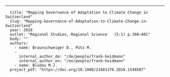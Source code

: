 ---
      title: "Mapping Governance of Adaptation to Climate Change in Switzerland"
      slug: "Mapping-Governance-of-Adaptation-to-Climate-Change-in-Switzerland"
      year: 2018
      outlet: "Regional Studies, Regional Science   (5:1) p.398–401"
      body: ""
      authors:
        - name: Braunschweiger D., Pütz M.
        - 
          internal_author_de: "/de/people/frank-heidmann"
          internal_author_en: "/en/people/frank-heidmann"
        - name: Bludau M.J. 
      project_pdf: "https://doi.org/10.1080/21681376.2018.1549507"
      